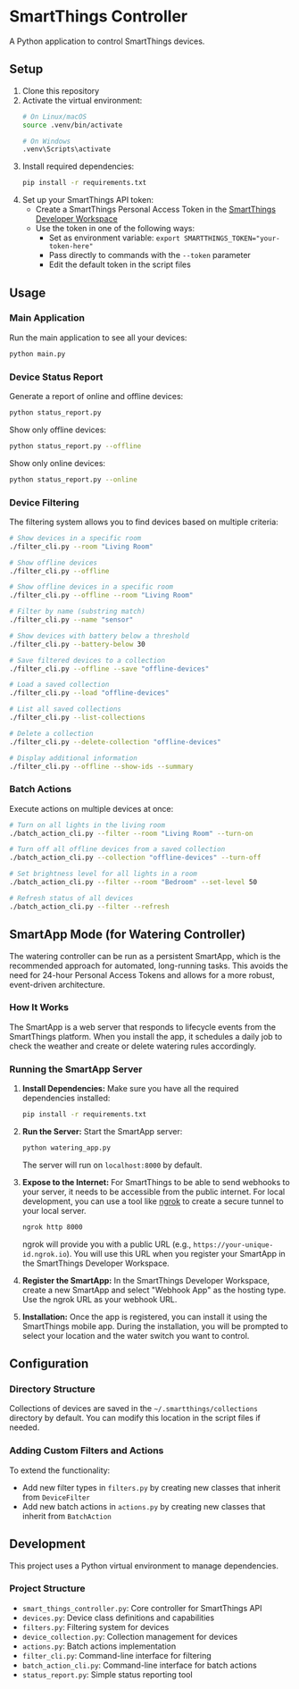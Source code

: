 # SmartThings Controller

A Python application to control SmartThings devices.

## Setup

1. Clone this repository
2. Activate the virtual environment:
   ```bash
   # On Linux/macOS
   source .venv/bin/activate
   
   # On Windows
   .venv\Scripts\activate
   ```
3. Install required dependencies:
   ```bash
   pip install -r requirements.txt
   ```
4. Set up your SmartThings API token:
   - Create a SmartThings Personal Access Token in the [SmartThings Developer Workspace](https://account.smartthings.com/tokens)
   - Use the token in one of the following ways:
     - Set as environment variable: `export SMARTTHINGS_TOKEN="your-token-here"`
     - Pass directly to commands with the `--token` parameter
     - Edit the default token in the script files

## Usage

### Main Application

Run the main application to see all your devices:
```bash
python main.py
```

### Device Status Report

Generate a report of online and offline devices:
```bash
python status_report.py
```

Show only offline devices:
```bash
python status_report.py --offline
```

Show only online devices:
```bash
python status_report.py --online
```

### Device Filtering

The filtering system allows you to find devices based on multiple criteria:

```bash
# Show devices in a specific room
./filter_cli.py --room "Living Room"

# Show offline devices
./filter_cli.py --offline

# Show offline devices in a specific room
./filter_cli.py --offline --room "Living Room"

# Filter by name (substring match)
./filter_cli.py --name "sensor"

# Show devices with battery below a threshold
./filter_cli.py --battery-below 30

# Save filtered devices to a collection
./filter_cli.py --offline --save "offline-devices"

# Load a saved collection
./filter_cli.py --load "offline-devices"

# List all saved collections
./filter_cli.py --list-collections

# Delete a collection
./filter_cli.py --delete-collection "offline-devices"

# Display additional information
./filter_cli.py --offline --show-ids --summary
```

### Batch Actions

Execute actions on multiple devices at once:

```bash
# Turn on all lights in the living room
./batch_action_cli.py --filter --room "Living Room" --turn-on

# Turn off all offline devices from a saved collection
./batch_action_cli.py --collection "offline-devices" --turn-off

# Set brightness level for all lights in a room
./batch_action_cli.py --filter --room "Bedroom" --set-level 50

# Refresh status of all devices
./batch_action_cli.py --filter --refresh
```

## SmartApp Mode (for Watering Controller)

The watering controller can be run as a persistent SmartApp, which is the recommended approach for automated, long-running tasks. This avoids the need for 24-hour Personal Access Tokens and allows for a more robust, event-driven architecture.

### How It Works

The SmartApp is a web server that responds to lifecycle events from the SmartThings platform. When you install the app, it schedules a daily job to check the weather and create or delete watering rules accordingly.

### Running the SmartApp Server

1.  **Install Dependencies:**
    Make sure you have all the required dependencies installed:
    ```bash
    pip install -r requirements.txt
    ```

2.  **Run the Server:**
    Start the SmartApp server:
    ```bash
    python watering_app.py
    ```
    The server will run on `localhost:8000` by default.

3.  **Expose to the Internet:**
    For SmartThings to be able to send webhooks to your server, it needs to be accessible from the public internet. For local development, you can use a tool like [ngrok](https://ngrok.com/) to create a secure tunnel to your local server.
    ```bash
    ngrok http 8000
    ```
    ngrok will provide you with a public URL (e.g., `https://your-unique-id.ngrok.io`). You will use this URL when you register your SmartApp in the SmartThings Developer Workspace.

4.  **Register the SmartApp:**
    In the SmartThings Developer Workspace, create a new SmartApp and select "Webhook App" as the hosting type. Use the ngrok URL as your webhook URL.

5.  **Installation:**
    Once the app is registered, you can install it using the SmartThings mobile app. During the installation, you will be prompted to select your location and the water switch you want to control.

## Configuration

### Directory Structure

Collections of devices are saved in the `~/.smartthings/collections` directory by default. You can modify this location in the script files if needed.

### Adding Custom Filters and Actions

To extend the functionality:

- Add new filter types in `filters.py` by creating new classes that inherit from `DeviceFilter`
- Add new batch actions in `actions.py` by creating new classes that inherit from `BatchAction`

## Development

This project uses a Python virtual environment to manage dependencies.

### Project Structure

- `smart_things_controller.py`: Core controller for SmartThings API
- `devices.py`: Device class definitions and capabilities
- `filters.py`: Filtering system for devices
- `device_collection.py`: Collection management for devices
- `actions.py`: Batch actions implementation
- `filter_cli.py`: Command-line interface for filtering
- `batch_action_cli.py`: Command-line interface for batch actions
- `status_report.py`: Simple status reporting tool
